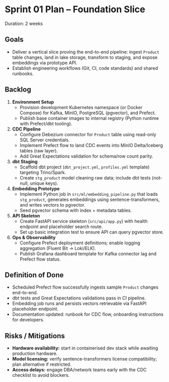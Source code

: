 # Sprint 01 Plan – Foundation Slice
Duration: 2 weeks

## Goals
- Deliver a vertical slice proving the end-to-end pipeline: ingest `Product` table changes, land in lake storage, transform to staging, and expose embeddings via prototype API.
- Establish engineering workflows (Git, CI, code standards) and shared runbooks.

## Backlog
1. **Environment Setup**
   - Provision development Kubernetes namespace (or Docker Compose) for Kafka, MinIO, PostgreSQL (pgvector), and Prefect.
   - Publish base container images to internal registry (Python runtime with Prefect/dbt tooling).
2. **CDC Pipeline**
   - Configure Debezium connector for `Product` table using read-only SQL Server credentials.
   - Implement Prefect flow to land CDC events into MinIO Delta/Iceberg tables (raw layer).
   - Add Great Expectations validation for schema/row count parity.
3. **dbt Staging**
   - Scaffold dbt project (`dbt_project.yml`, `profiles.yml` template) targeting Trino/Spark.
   - Create `stg_product` model cleaning raw data; include dbt tests (not-null, unique keys).
4. **Embedding Prototype**
   - Implement Python job in `src/ml/embedding_pipeline.py` that loads `stg_product`, generates embeddings using sentence-transformers, and writes vectors to pgvector.
   - Seed pgvector schema with index + metadata tables.
5. **API Skeleton**
   - Create FastAPI service skeleton (`src/api/app.py`) with health endpoint and placeholder search route.
   - Set up basic integration test to ensure API can query pgvector store.
6. **Ops & Observability**
   - Configure Prefect deployment definitions; enable logging aggregation (Fluent Bit → Loki/ELK).
   - Publish Grafana dashboard template for Kafka connector lag and Prefect flow status.

## Definition of Done
- Scheduled Prefect flow successfully ingests sample `Product` changes end-to-end.
- dbt tests and Great Expectations validations pass in CI pipeline.
- Embedding job runs and persists vectors retrievable via FastAPI placeholder endpoint.
- Documentation updated: runbook for CDC flow, onboarding instructions for developers.

## Risks / Mitigations
- **Hardware availability:** start in containerised dev stack while awaiting production hardware.
- **Model licensing:** verify sentence-transformers license compatibility; plan alternative if restricted.
- **Access delays:** engage DBA/network teams early with the CDC checklist to avoid blockers.
